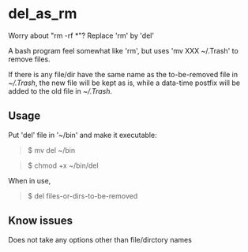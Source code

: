 # del_as_rm
Worry about "rm -rf \*"? Replace 'rm' by 'del'


A bash program feel somewhat like 'rm', but uses 'mv XXX ~/.Trash' to remove files.

If there is any file/dir have the same name as the to-be-removed file in _~/.Trash_, the new file will be kept as is, while a data-time postfix will be added to the old file in _~/.Trash_.


## Usage

Put 'del' file in '~/bin' and make it executable:

> $ mv del ~/bin

> $ chmod +x ~/bin/del


When in use,

> $ del files-or-dirs-to-be-removed


## Know issues
Does not take any options other than file/dirctory names

